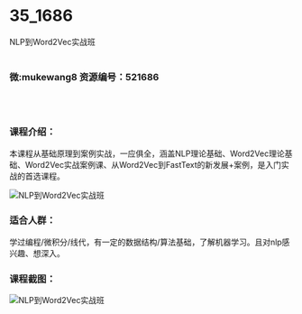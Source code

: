 # 35_1686
NLP到Word2Vec实战班
<br/></br>
<h3>微:mukewang8 资源编号：521686</h3>
<br/></br>
<h3>课程介绍：</h3>
<p>本课程从基础原理到案例实战，一应俱全，涵盖<a title="查看与 NLP 相关的文章" target="_blank">NLP</a>理论基础、<a title="查看与 Word2Vec 相关的文章" target="_blank">Word2Vec</a>理论基础、Word2Vec实战案例课、从Word2Vec到FastText的新发展+案例，是入门实战的首选课程。</p>
<p><img src="https://www.ko996.com/wp-content/uploads/img/2018/03/2-203-300x216.png" alt="NLP到Word2Vec实战班"></p>
<h3>适合人群：</h3>
<p>学过编程/微积分/线代，有一定的<a target="_blank" rel="noopener">数据结构/算法</a>基础，了解<a target="_blank" rel="noopener">机器学习</a>。且对nlp感兴趣、想深入。</p>
<div class="info-desc">
<h3>课程截图：</h3>
<p><img src="https://www.ko996.com/wp-content/uploads/img/2018/03/3-207.png" alt="NLP到Word2Vec实战班"></p>


			
</div>
